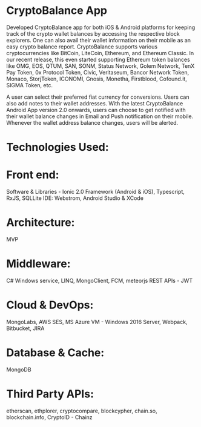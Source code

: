 # CryptoBalance App

Developed CryptoBalance app for both iOS & Android platforms for keeping track of the crypto wallet balances by accessing the respective block explorers. One can also avail their wallet information on their mobile as an easy crypto balance report. CryptoBalance supports various cryptocurrencies like BitCoin, LiteCoin, Ethereum, and Ethereum Classic. In our recent release, this even started supporting Ethereum token balances like OMG, EOS, QTUM, SAN, SONM, Status Network, Golem Network, TenX Pay Token, 0x Protocol Token, Civic, Veritaseum, Bancor Network Token, Monaco, StorjToken, ICONOMI, Gnosis, Monetha, Firstblood, Cofound.it, SIGMA Token, etc.

A user can select their preferred fiat currency for conversions. Users can also add notes to their wallet addresses. With the latest CryptoBalance Android App version 2.0 onwards, users can choose to get notified with their wallet balance changes in Email and Push notification on their mobile. Whenever the wallet address balance changes, users will be alerted.

# Technologies Used:
# Front end:
Software & Libraries - Ionic 2.0 Framework (Android & iOS), Typescript, RxJS, SQLLite IDE: Webstrom, Android Studio & XCode
# Architecture: 
MVP
# Middleware: 
C# Windows service, LINQ, MongoClient, FCM, meteorjs REST APIs - JWT
# Cloud & DevOps: 
MongoLabs, AWS SES, MS Azure VM - Windows 2016 Server, Webpack, Bitbucket, JIRA
# Database & Cache: 
MongoDB
# Third Party APIs: 
etherscan, ethplorer, cryptocompare, blockcypher, chain.so, blockchain.info, CryptoID - Chainz 
